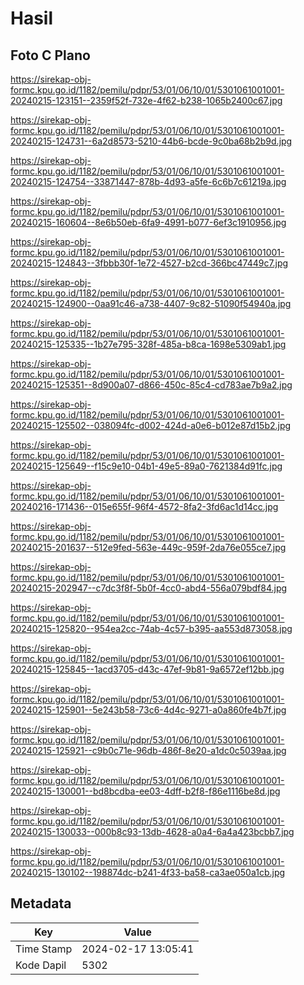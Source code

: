 # Hasil

## Foto C Plano

https://sirekap-obj-formc.kpu.go.id/1182/pemilu/pdpr/53/01/06/10/01/5301061001001-20240215-123151--2359f52f-732e-4f62-b238-1065b2400c67.jpg

https://sirekap-obj-formc.kpu.go.id/1182/pemilu/pdpr/53/01/06/10/01/5301061001001-20240215-124731--6a2d8573-5210-44b6-bcde-9c0ba68b2b9d.jpg

https://sirekap-obj-formc.kpu.go.id/1182/pemilu/pdpr/53/01/06/10/01/5301061001001-20240215-124754--33871447-878b-4d93-a5fe-6c6b7c61219a.jpg

https://sirekap-obj-formc.kpu.go.id/1182/pemilu/pdpr/53/01/06/10/01/5301061001001-20240215-160604--8e6b50eb-6fa9-4991-b077-6ef3c1910956.jpg

https://sirekap-obj-formc.kpu.go.id/1182/pemilu/pdpr/53/01/06/10/01/5301061001001-20240215-124843--3fbbb30f-1e72-4527-b2cd-366bc47449c7.jpg

https://sirekap-obj-formc.kpu.go.id/1182/pemilu/pdpr/53/01/06/10/01/5301061001001-20240215-124900--0aa91c46-a738-4407-9c82-51090f54940a.jpg

https://sirekap-obj-formc.kpu.go.id/1182/pemilu/pdpr/53/01/06/10/01/5301061001001-20240215-125335--1b27e795-328f-485a-b8ca-1698e5309ab1.jpg

https://sirekap-obj-formc.kpu.go.id/1182/pemilu/pdpr/53/01/06/10/01/5301061001001-20240215-125351--8d900a07-d866-450c-85c4-cd783ae7b9a2.jpg

https://sirekap-obj-formc.kpu.go.id/1182/pemilu/pdpr/53/01/06/10/01/5301061001001-20240215-125502--038094fc-d002-424d-a0e6-b012e87d15b2.jpg

https://sirekap-obj-formc.kpu.go.id/1182/pemilu/pdpr/53/01/06/10/01/5301061001001-20240215-125649--f15c9e10-04b1-49e5-89a0-7621384d91fc.jpg

https://sirekap-obj-formc.kpu.go.id/1182/pemilu/pdpr/53/01/06/10/01/5301061001001-20240216-171436--015e655f-96f4-4572-8fa2-3fd6ac1d14cc.jpg

https://sirekap-obj-formc.kpu.go.id/1182/pemilu/pdpr/53/01/06/10/01/5301061001001-20240215-201637--512e9fed-563e-449c-959f-2da76e055ce7.jpg

https://sirekap-obj-formc.kpu.go.id/1182/pemilu/pdpr/53/01/06/10/01/5301061001001-20240215-202947--c7dc3f8f-5b0f-4cc0-abd4-556a079bdf84.jpg

https://sirekap-obj-formc.kpu.go.id/1182/pemilu/pdpr/53/01/06/10/01/5301061001001-20240215-125820--954ea2cc-74ab-4c57-b395-aa553d873058.jpg

https://sirekap-obj-formc.kpu.go.id/1182/pemilu/pdpr/53/01/06/10/01/5301061001001-20240215-125845--1acd3705-d43c-47ef-9b81-9a6572ef12bb.jpg

https://sirekap-obj-formc.kpu.go.id/1182/pemilu/pdpr/53/01/06/10/01/5301061001001-20240215-125901--5e243b58-73c6-4d4c-9271-a0a860fe4b7f.jpg

https://sirekap-obj-formc.kpu.go.id/1182/pemilu/pdpr/53/01/06/10/01/5301061001001-20240215-125921--c9b0c71e-96db-486f-8e20-a1dc0c5039aa.jpg

https://sirekap-obj-formc.kpu.go.id/1182/pemilu/pdpr/53/01/06/10/01/5301061001001-20240215-130001--bd8bcdba-ee03-4dff-b2f8-f86e1116be8d.jpg

https://sirekap-obj-formc.kpu.go.id/1182/pemilu/pdpr/53/01/06/10/01/5301061001001-20240215-130033--000b8c93-13db-4628-a0a4-6a4a423bcbb7.jpg

https://sirekap-obj-formc.kpu.go.id/1182/pemilu/pdpr/53/01/06/10/01/5301061001001-20240215-130102--198874dc-b241-4f33-ba58-ca3ae050a1cb.jpg


## Metadata

| Key        | Value               |
| ---------- | ------------------- |
| Time Stamp | 2024-02-17 13:05:41 |
| Kode Dapil | 5302                |



